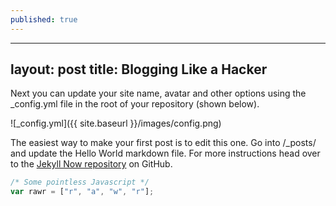 ```yaml
---
published: true
---
```


---
layout: post
title: Blogging Like a Hacker
---

Next you can update your site name, avatar and other options using the _config.yml file in the root of your repository (shown below).

![_config.yml]({{ site.baseurl }}/images/config.png)

The easiest way to make your first post is to edit this one. Go into /_posts/ and update the Hello World markdown file. For more instructions head over to the [Jekyll Now repository](https://github.com/barryclark/jekyll-now) on GitHub.

```javascript
/* Some pointless Javascript */
var rawr = ["r", "a", "w", "r"];
```
